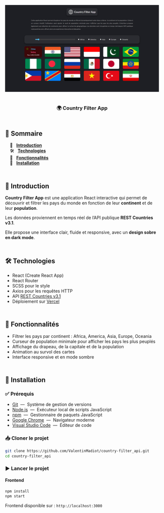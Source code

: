 <div align="center">  
  <a href="https://country-filter-api.vercel.app/" target="_blank">  
    <img src=".docs/preview.png" alt="Aperçu du projet"/>  
  </a>  
  </br></br>  
  <h3 align="center">🌍 Country Filter App</h3>  
</div>

## <br /> 📌 Sommaire

&nbsp;&nbsp;&nbsp; 🎨 &nbsp; [**Introduction**](#introduction)<br />
&nbsp;&nbsp;&nbsp; 🛠️ &nbsp; [**Technologies**](#technologies)<br />
&nbsp;&nbsp;&nbsp; 🎯 &nbsp; [**Fonctionnalités**](#fonctionnalités)<br />
&nbsp;&nbsp;&nbsp; 🚀 &nbsp; [**Installation**](#installation)<br />

## <br /> <a name="introduction">🎨 Introduction</a>

**Country Filter App** est une application React interactive qui permet de découvrir et filtrer les pays du monde en fonction de leur **continent** et de leur **population**.

Les données proviennent en temps réel de l’API publique **REST Countries v3.1**.

Elle propose une interface clair, fluide et responsive, avec un **design sobre en dark mode**.

## <br /> <a name="technologies">🛠️ Technologies</a>

- React (Create React App)
- React Router
- SCSS pour le style
- Axios pour les requêtes HTTP
- API [REST Countries v3.1](https://restcountries.com/v3.1/all)
- Déploiement sur [Vercel](https://country-filter-api.vercel.app/)

## <br /> <a name="fonctionnalités">🎯 Fonctionnalités</a>

- Filtrer les pays par continent : Africa, America, Asia, Europe, Oceania
- Curseur de population minimale pour afficher les pays les plus peuplés
- Affichage du drapeau, de la capitale et de la population
- Animation au survol des cartes
- Interface responsive et en mode sombre

## <br /> <a name="installation">🚀 Installation</a>

### ✅ Prérequis

- [Git](https://git-scm.com/) &nbsp;—&nbsp; Système de gestion de versions
- [Node.js](https://nodejs.org/fr) &nbsp;—&nbsp; Exécuteur local de scripts JavaScript
- [npm](https://www.npmjs.com/) &nbsp;—&nbsp; Gestionnaire de paquets JavaScript
- [Google Chrome](https://www.google.com/) &nbsp;—&nbsp; Navigateur moderne
- [Visual Studio Code](https://code.visualstudio.com/) &nbsp;—&nbsp; Éditeur de code

### 📥 Cloner le projet

```bash
git clone https://github.com/ValentinMadiot/country-filter_api.git
cd country-filter_api
```

### ▶️ Lancer le projet

#### Frontend

```bash
npm install
npm start
```

Frontend disponible sur : `http://localhost:3000`
